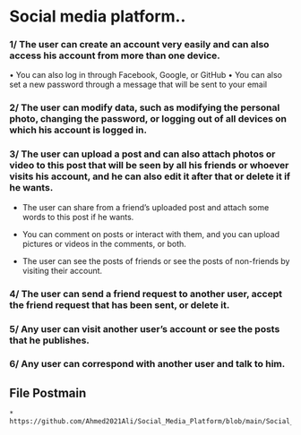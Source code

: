 

# Social media platform..

### 1/ The user can create an account very easily and can also access his account from more than one device.
 • You can also log in through Facebook, Google, or GitHub
 • You can also set a new password through a message that will be sent to your email

### 2/ The user can modify data, such as modifying the personal photo, changing the password, or logging out of all devices on which his account is logged in.

### 3/ The user can upload a post and can also attach photos or video to this post that will be seen by all his friends or whoever visits his account, and he can also edit it after that or delete it if he wants.

 * The user can share from a friend’s uploaded post and attach some words to this post if he wants.

 * You can comment on posts or interact with them, and you can upload pictures or videos in the comments, or both.

 * The user can see the posts of friends or see the posts of non-friends by visiting their account.

### 4/ The user can send a friend request to another user, accept the friend request that has been sent, or delete it.

### 5/ Any user can visit another user’s account or see the posts that he publishes.

### 6/ Any user can correspond with another user and talk to him.

## File Postmain 

    * https://github.com/Ahmed2021Ali/Social_Media_Platform/blob/main/Social_Media_Platform.postman_collection.json
